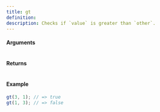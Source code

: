 ```yaml
---
title: gt
definition: 
description: Checks if `value` is greater than `other`.
---
```



#### Arguments


```bash

```


#### Returns


```bash

```


#### Example


```ts
gt(3, 1); // => truegt(1, 3); // => false
```